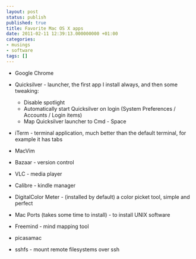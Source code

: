 ```yaml
---
layout: post
status: publish
published: true
title: Favorite Mac OS X apps
date: 2011-02-11 12:39:13.000000000 +01:00
categories:
- musings
- software
tags: []
---
```


- Google Chrome
- Quicksilver - launcher, the first app I install always, and then some tweaking:

	- Disable spotlight
	- Automatically start Quicksilver on login (System Preferences / Accounts / Login items)
	- Map Quicksilver launcher to Cmd - Space

- iTerm - terminal application, much better than the default terminal, for example it has tabs
- MacVim
- Bazaar - version control
- VLC - media player
- Calibre - kindle manager
- DigitalColor Meter - (installed by default) a color picket tool, simple and perfect
- Mac Ports (takes some time to install) - to install UNIX software
- Freemind - mind mapping tool
- picasamac
- sshfs - mount remote filesystems over ssh

